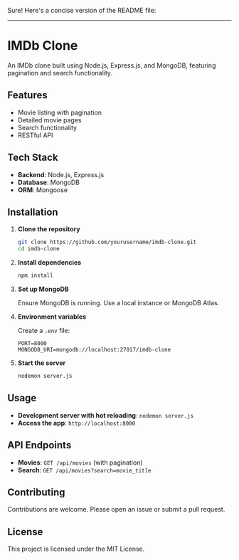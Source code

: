 Sure! Here's a concise version of the README file:

---

# IMDb Clone

An IMDb clone built using Node.js, Express.js, and MongoDB, featuring pagination and search functionality.

## Features

- Movie listing with pagination
- Detailed movie pages
- Search functionality
- RESTful API

## Tech Stack

- **Backend**: Node.js, Express.js
- **Database**: MongoDB
- **ORM**: Mongoose

## Installation

1. **Clone the repository**

   ```sh
   git clone https://github.com/yourusername/imdb-clone.git
   cd imdb-clone
   ```

2. **Install dependencies**

   ```sh
   npm install
   ```

3. **Set up MongoDB**

   Ensure MongoDB is running. Use a local instance or MongoDB Atlas.

4. **Environment variables**

   Create a `.env` file:

   ```env
   PORT=8000
   MONGODB_URI=mongodb://localhost:27017/imdb-clone
   ```

5. **Start the server**

   ```sh
   nodemon server.js
   ```

## Usage

- **Development server with hot reloading**: `nodemon server.js`
- **Access the app**: `http://localhost:8000`

## API Endpoints

- **Movies**: `GET /api/movies` (with pagination)
- **Search**: `GET /api/movies?search=movie_title`

## Contributing

Contributions are welcome. Please open an issue or submit a pull request.

## License

This project is licensed under the MIT License.
